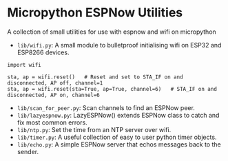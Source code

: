 # Micropython ESPNow Utilities
A collection of small utilities for use with espnow and wifi on micropython

- `lib/wifi.py`: A small module to bulletproof initialising wifi on ESP32 and ESP8266 devices.

```
import wifi

sta, ap = wifi.reset()   # Reset and set to STA_IF on and disconnected, AP off, channel=1
sta, ap = wifi.reset(sta=True, ap=True, channel=6)   # STA_IF on and disconnected, AP on, channel=6
```

- `lib/scan_for_peer.py`: Scan channels to find an ESPNow peer.
- `lib/lazyespnow.py`: LazyESPNow() extends ESPNow class to catch and fix most common errors.
- `lib/ntp.py`: Set the time from an NTP server over wifi.
- `lib/timer.py`: A useful collection of easy to user python timer objects.
- `lib/echo.py`: A simple ESPNow server that echos messages back to the sender.

